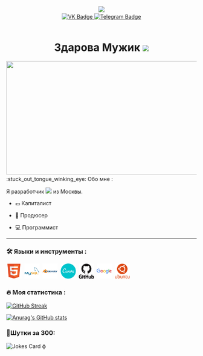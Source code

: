 
<div id="header" align="center">
  <img src="https://media.giphy.com/media/Y8gG4oF70umgT9Y377/giphy.gif" width="100"/>
</div>
<div id="badges">
<div id="badges" align="center">
  <a href="https://vk.com/kharybin0">
    <img src="https://img.shields.io/badge/-VK-blue?logo=VK&logoColor=white&style=for-the-badge" alt="VK Badge"/>
  </a>
  <a href="https://t.me/harybinartem">
    <img src="https://img.shields.io/badge/-Telegram-blue?logo=Tekegram&logoColor=white&style=for-the-badge" alt="Telegram Badge"/>
  </a>
</div>
<div id="[viewprof](https://komarev.com/ghpvc/?username= Harybin )" align="center">
  <img src="https://komarev.com/ghpvc/?username=Harybin&style=flat-square&color=blue" alt=""/>
</div>

<div id="heythere" align="center">
  <h1>
  Здарова Мужик
  <img src="https://media.giphy.com/media/hvRJCLFzcasrR4ia7z/giphy.gif" width="30px"/>
</h1>
</div>
<div align="center">
  <img src="https://media.giphy.com/media/f4TjiCpNemSo8/giphy.gif" width="600" height="300"/>
</div>
 :stuck_out_tongue_winking_eye: Обо мне :

Я разработчик <img src="https://media.giphy.com/media/WUlplcMpOCEmTGBtBW/giphy.gif" width="30"> из Москвы.

- :euro: Капиталист

- :briefcase: Продюсер

- :computer: Программист

---
### :hammer_and_wrench: Языки и инструменты :

<div>
  <img src="https://github.com/devicons/devicon/blob/master/icons/html5/html5-original.svg" title="HTML5" alt="HTML" width="40" height="40"/>&nbsp;
  <img src="https://github.com/devicons/devicon/blob/master/icons/mysql/mysql-original-wordmark.svg" title="MySQL"  alt="MySQL" width="40" height="40"/>&nbsp;
  <img src="https://raw.githubusercontent.com/devicons/devicon/1119b9f84c0290e0f0b38982099a2bd027a48bf1/icons/blender/blender-original-wordmark.svg" title="MySQL"  alt="MySQL" width="40" height="40"/>&nbsp;
 <img src="https://raw.githubusercontent.com/devicons/devicon/1119b9f84c0290e0f0b38982099a2bd027a48bf1/icons/canva/canva-original.svg" title="HTML5" alt="HTML" width="40" height="40"/>&nbsp;
<img src="https://raw.githubusercontent.com/devicons/devicon/1119b9f84c0290e0f0b38982099a2bd027a48bf1/icons/github/github-original-wordmark.svg" title="HTML5" alt="HTML" width="40" height="40"/>&nbsp;
<img src="https://raw.githubusercontent.com/devicons/devicon/1119b9f84c0290e0f0b38982099a2bd027a48bf1/icons/google/google-original-wordmark.svg" title="HTML5" alt="HTML" width="40" height="40"/>&nbsp;
<img src="https://raw.githubusercontent.com/devicons/devicon/1119b9f84c0290e0f0b38982099a2bd027a48bf1/icons/ubuntu/ubuntu-plain-wordmark.svg" title="HTML5" alt="HTML" width="40" height="40"/>&nbsp;

### :fire: Моя статистика :

[![GitHub Streak](http://github-readme-streak-stats.herokuapp.com?user=Harybin&theme=blood-dark&locale=ru&date_format=M%20j%5B%2C%20Y%5D)](https://git.io/streak-stats)
  
[![Anurag's GitHub stats](https://github-readme-stats.vercel.app/api?username=Harybin)](https://github.com/Harybin/github-readme-stats)
  ### 🤡Шутки за 300:
  ![Jokes Card](https://readme-jokes.vercel.app/api)
ф
